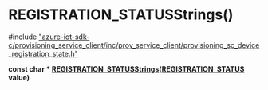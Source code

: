 # REGISTRATION_STATUSStrings()

\#include ["azure-iot-sdk-c/provisioning_service_client/inc/prov_service_client/provisioning_sc_device_registration_state.h"](../iot-c-ref-provisioning-sc-device-registration-state-h.md)  

**const char * [REGISTRATION_STATUSStrings](#provisioning__sc__device__registration__state_8h_1a5b9b942e2a55861dda96b4a6ca0a53db)([REGISTRATION_STATUS](#provisioning__sc__device__registration__state_8h_1a9f27132cc8d0c5116bf55aecce9dabec) value)**

